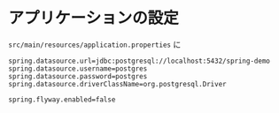 # アプリケーションの設定

```src/main/resources/application.properties``` に

```properties:application.properties
spring.datasource.url=jdbc:postgresql://localhost:5432/spring-demo
spring.datasource.username=postgres
spring.datasource.password=postgres
spring.datasource.driverClassName=org.postgresql.Driver

spring.flyway.enabled=false
```
